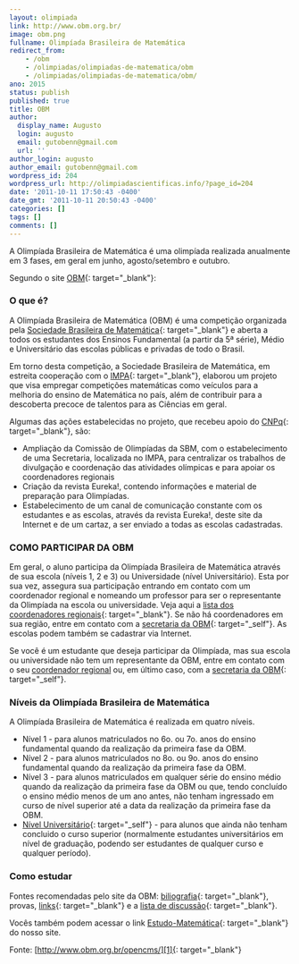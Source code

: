 ```yaml
---
layout: olimpiada 
link: http://www.obm.org.br/
image: obm.png 
fullname: Olimpíada Brasileira de Matemática 
redirect_from: 
    - /obm
    - /olimpiadas/olimpiadas-de-matematica/obm
    - /olimpiadas/olimpiadas-de-matematica/obm/
ano: 2015
status: publish
published: true
title: OBM
author:
  display_name: Augusto
  login: augusto
  email: gutobenn@gmail.com
  url: ''
author_login: augusto
author_email: gutobenn@gmail.com
wordpress_id: 204
wordpress_url: http://olimpiadascientificas.info/?page_id=204
date: '2011-10-11 17:50:43 -0400'
date_gmt: '2011-10-11 20:50:43 -0400'
categories: []
tags: []
comments: []
---
```


A Olimpíada Brasileira de Matemática é uma olimpíada realizada anualmente em 3 fases, em geral em junho, agosto/setembro e outubro.

Segundo o site [OBM][1]{: target="_blank"}\:

### O que é?

  
A Olimpíada Brasileira de Matemática (OBM) é uma competição organizada pela [Sociedade Brasileira de Matemática][2]{: target="_blank"} e aberta a todos os estudantes dos Ensinos Fundamental (a partir da 5&ordf; série), Médio e Universitário das escolas públicas e privadas de todo o Brasil.

Em torno desta competição, a Sociedade Brasileira de Matemática, em estreita cooperação com o [IMPA][3]{: target="_blank"}, elaborou um projeto que visa empregar competições matemáticas como veículos para a melhoria do
ensino de Matemática no país, além de contribuir para a descoberta precoce de talentos para as Ciências em geral.

Algumas das ações estabelecidas no projeto, que recebeu apoio do [CNPq][4]{: target="_blank"}, são:

* Ampliação da Comissão de Olimpíadas da SBM, com o estabelecimento de uma Secretaria, localizada no IMPA, para centralizar os trabalhos de divulgação e coordenação das atividades olímpicas e para apoiar os coordenadores
  regionais
* Criação da revista Eureka!, contendo informações e material de preparação para Olimpíadas.
* Estabelecimento de um canal de comunicação constante com os estudantes e as escolas, através da revista Eureka!, deste site da Internet e de um cartaz, a ser enviado a todas as escolas cadastradas.
  



### COMO PARTICIPAR DA OBM

  
Em geral, o aluno participa da Olimpíada Brasileira de Matemática através de sua escola (níveis 1, 2 e 3) ou Universidade (nível Universitário). Esta por sua vez, assegura sua participação entrando em contato com um coordenador regional e nomeando um professor para ser o representante da Olimpíada na escola ou universidade. Veja aqui a [lista dos coordenadores regionais][5]{: target="_blank"}. Se não há coordenadores em sua região, entre em contato com a [secretaria da OBM][6]{: target="_self"}. As escolas podem também se cadastrar via Internet.

Se você é um estudante que deseja participar da Olimpíada, mas sua escola ou universidade não tem um representante da OBM, entre em contato com o seu [coordenador regional][5] ou, em último caso, com a [secretaria da
OBM][6]{: target="_self"}.

### Níveis da Olimpíada Brasileira de Matemática

  
A Olimpíada Brasileira de Matemática é realizada em quatro níveis.

* Nível 1 - para alunos matriculados no 6o. ou 7o. anos do ensino fundamental quando da realização da primeira fase da OBM.
* Nível 2 - para alunos matriculados no 8o. ou 9o. anos do ensino fundamental quando da realização da primeira fase da OBM.
* Nível 3 - para alunos matriculados em qualquer série do ensino médio quando da realização da primeira fase da OBM ou que, tendo concluído o ensino médio menos de um ano antes, não tenham ingressado em curso de nível
  superior até a data da realização da primeira fase da OBM.
* [<span style="text-decoration: underline;">Nível Universitário</span>][7]{: target="_self"} - para alunos que ainda não tenham concluido o curso superior (normalmente estudantes universitários em nível de graduação,
  podendo ser estudantes de qualquer curso e qualquer período).
  

  
 

### Como estudar

  
Fontes recomendadas pelo site da OBM: [biliografia][8]{: target="_blank"}, <a>provas</a>, [links][9]{: target="_blank"} e a [lista de discussão][10]{: target="_blank"}.

Vocês também podem acessar o link [Estudo-Matemática][11]{: target="_blank"} do nosso site.



Fonte: [http://www.obm.org.br/opencms/][1]{: target="_blank"}





[1]: http://www.obm.org.br/opencms/
[2]: http://www.sbm.org.br/
[3]: http://www.impa.br/
[4]: http://www.cnpq.br/
[5]: http://wang.impa.br/contato.do
[6]: http://www.obm.org.br/opencms/quem_somos/secretaria/index.html
[7]: http://www.obm.org.br/opencms/quem_somos/niveis_datas/nivel_universitario.html
[8]: http://www.obm.org.br/opencms/como_se_preparar/bibliografia/
[9]: http://www.obm.org.br/opencms/como_se_preparar/links/
[10]: http://www.obm.org.br/opencms/como_se_preparar/lista_discussao/
[11]: /estudo/matematica/

